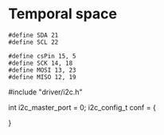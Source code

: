 # Temporal space

    #define SDA 21
    #define SCL 22

    #define csPin 15, 5
    #define SCK 14, 18
    #define MOSI 13, 23
    #define MISO 12, 19

 #include "driver/i2c.h"

int i2c_master_port = 0;
i2c_config_t conf = {

}
